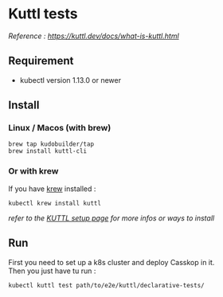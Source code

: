 # Kuttl tests
_Reference : https://kuttl.dev/docs/what-is-kuttl.html_

## Requirement
* kubectl version 1.13.0 or newer

## Install
### Linux / Macos (with brew)
```
brew tap kudobuilder/tap
brew install kuttl-cli
```

### Or with krew
If you have [krew](https://github.com/kubernetes-sigs/krew) installed :
```
kubectl krew install kuttl
```

_refer to the [KUTTL setup page](https://kuttl.dev/docs/cli.html#setup-the-kuttl-kubectl-plugin) for more infos or ways to install_

## Run
First you need to set up a k8s cluster and deploy Casskop in it.  
Then you just have tu run :  
```
kubectl kuttl test path/to/e2e/kuttl/declarative-tests/
```